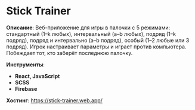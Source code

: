 <div>
  <h1>Stick Trainer</h1>
  <p><strong>Описание</strong>: Веб-приложение для игры в палочки с 5 режимами: стандартный (1–k любых), интервальный (a–b любых), подряд (1–k подряд), подряд и интервально (a–b подряд), особый (1–2 любые или 3 подряд). Игрок настраивает параметры и играет против компьютера. Побеждает тот, кто заберёт последнюю палочку.</p>
  
  <p><strong>Инструменты</strong>:
    <ul>
      <li><b>React, JavaScript</b></li>
      <li><b>SCSS</b></li>
      <li><b>Firebase</b></li>
    </ul>
  </p>
  
  <p><strong>Хостинг</strong>: <a href="https://stick-trainer.web.app/">https://stick-trainer.web.app/</a></p>
</div>


